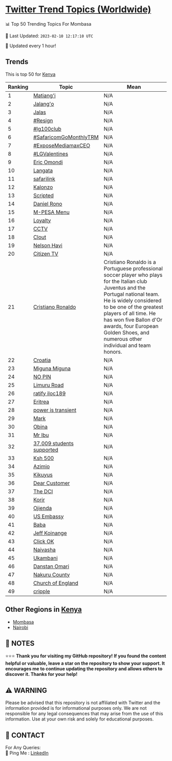 [Twitter Trend Topics (Worldwide)](https://github.com/ErcinDedeoglu/Twitter-Trend-Topics)
==========


📊 Top 50 Trending Topics For Mombasa

📆 Last Updated: `2023-02-10 12:17:10 UTC`

🔧 Updated every 1 hour!


## Trends

This is top 50 for [Kenya](</Kenya>)

| Ranking | Topic | Mean |
| ------- | ------------ | ------------ |
| 1 | [Matiang'i](http://twitter.com/search?q=Matiang%27i) | N/A |
| 2 | [Jalang'o](http://twitter.com/search?q=Jalang%27o) | N/A |
| 3 | [Jalas](http://twitter.com/search?q=Jalas) | N/A |
| 4 | [#Resign](http://twitter.com/search?q=%23Resign) | N/A |
| 5 | [#lg100club](http://twitter.com/search?q=%23lg100club) | N/A |
| 6 | [#SafaricomGoMonthlyTRM](http://twitter.com/search?q=%23SafaricomGoMonthlyTRM) | N/A |
| 7 | [#ExposeMediamaxCEO](http://twitter.com/search?q=%23ExposeMediamaxCEO) | N/A |
| 8 | [#LGValentines](http://twitter.com/search?q=%23LGValentines) | N/A |
| 9 | [Eric Omondi](http://twitter.com/search?q=Eric+Omondi) | N/A |
| 10 | [Langata](http://twitter.com/search?q=Langata) | N/A |
| 11 | [safarilink](http://twitter.com/search?q=safarilink) | N/A |
| 12 | [Kalonzo](http://twitter.com/search?q=Kalonzo) | N/A |
| 13 | [Scripted](http://twitter.com/search?q=Scripted) | N/A |
| 14 | [Daniel Rono](http://twitter.com/search?q=Daniel+Rono) | N/A |
| 15 | [M-PESA Menu](http://twitter.com/search?q=M-PESA+Menu) | N/A |
| 16 | [Loyalty](http://twitter.com/search?q=Loyalty) | N/A |
| 17 | [CCTV](http://twitter.com/search?q=CCTV) | N/A |
| 18 | [Clout](http://twitter.com/search?q=Clout) | N/A |
| 19 | [Nelson Havi](http://twitter.com/search?q=Nelson+Havi) | N/A |
| 20 | [Citizen TV](http://twitter.com/search?q=Citizen+TV) | N/A |
| 21 | [Cristiano Ronaldo](http://twitter.com/search?q=Cristiano+Ronaldo) | Cristiano Ronaldo is a Portuguese professional soccer player who plays for the Italian club Juventus and the Portugal national team. He is widely considered to be one of the greatest players of all time. He has won five Ballon d'Or awards, four European Golden Shoes, and numerous other individual and team honors. |
| 22 | [Croatia](http://twitter.com/search?q=Croatia) | N/A |
| 23 | [Miguna Miguna](http://twitter.com/search?q=Miguna+Miguna) | N/A |
| 24 | [NO PIN](http://twitter.com/search?q=NO+PIN) | N/A |
| 25 | [Limuru Road](http://twitter.com/search?q=Limuru+Road) | N/A |
| 26 | [ratify  iloc189](http://twitter.com/search?q=ratify++iloc189) | N/A |
| 27 | [Eritrea](http://twitter.com/search?q=Eritrea) | N/A |
| 28 | [power is transient](http://twitter.com/search?q=power+is+transient) | N/A |
| 29 | [Mark](http://twitter.com/search?q=Mark) | N/A |
| 30 | [Obina](http://twitter.com/search?q=Obina) | N/A |
| 31 | [Mr Ibu](http://twitter.com/search?q=Mr+Ibu) | N/A |
| 32 | [37,009 students supported](http://twitter.com/search?q=37%2c009+students+supported) | N/A |
| 33 | [Ksh 500](http://twitter.com/search?q=Ksh+500) | N/A |
| 34 | [Azimio](http://twitter.com/search?q=Azimio) | N/A |
| 35 | [Kikuyus](http://twitter.com/search?q=Kikuyus) | N/A |
| 36 | [Dear Customer](http://twitter.com/search?q=Dear+Customer) | N/A |
| 37 | [The DCI](http://twitter.com/search?q=The+DCI) | N/A |
| 38 | [Korir](http://twitter.com/search?q=Korir) | N/A |
| 39 | [Ojienda](http://twitter.com/search?q=Ojienda) | N/A |
| 40 | [US Embassy](http://twitter.com/search?q=US+Embassy) | N/A |
| 41 | [Baba](http://twitter.com/search?q=Baba) | N/A |
| 42 | [Jeff Koinange](http://twitter.com/search?q=Jeff+Koinange) | N/A |
| 43 | [Click OK](http://twitter.com/search?q=Click+OK) | N/A |
| 44 | [Naivasha](http://twitter.com/search?q=Naivasha) | N/A |
| 45 | [Ukambani](http://twitter.com/search?q=Ukambani) | N/A |
| 46 | [Danstan Omari](http://twitter.com/search?q=Danstan+Omari) | N/A |
| 47 | [Nakuru County](http://twitter.com/search?q=Nakuru+County) | N/A |
| 48 | [Church of England](http://twitter.com/search?q=Church+of+England) | N/A |
| 49 | [cripple](http://twitter.com/search?q=cripple) | N/A |



## Other Regions in [Kenya](</Kenya>)

* [Mombasa](</Kenya/Mombasa.md>)
* [Nairobi](</Kenya/Nairobi.md>)



## 📝 NOTES

⭐⭐⭐ **Thank you for visiting my GitHub repository! If you found the content helpful or valuable, leave a star on the repository to show your support. It encourages me to continue updating the repository and allows others to discover it. Thanks for your help!**


## ⚠️ WARNING

Please be advised that this repository is not affiliated with Twitter and the information provided is for informational purposes only. We are not responsible for any legal consequences that may arise from the use of this information. Use at your own risk and solely for educational purposes.


## 📨 CONTACT

 For Any Queries:  
            🏓 Ping Me : [LinkedIn](https://www.linkedin.com/in/ercindedeoglu/)
